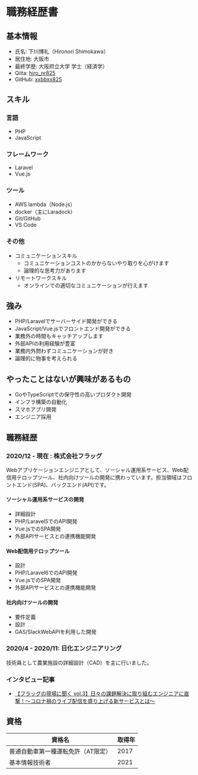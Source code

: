 # 職務経歴書

## 基本情報

- 氏名: 下川博礼（Hironori Shimokawa）
- 居住地: 大阪市
- 最終学歴: 大阪府立大学 学士（経済学）
- Qiita: [hiro_nr825](https://qiita.com/hiro_nr825)
- GitHub: [xxbbxx825](https://github.com/xxbbxx825)

## スキル
### 言語

- PHP
- JavaScript

### フレームワーク

- Laravel
- Vue.js

### ツール
- AWS lambda（Node.js）
- docker（主にLaradock）
- Git/GitHub
- VS Code

### その他
- コミュニケーションスキル
  - コミュニケーションコストのかからないやり取りを心がけます
  - 論理的な思考力があります
- リモートワークスキル
  - オンラインでの適切なコミュニケーションが行えます

## 強み

- PHP/Laravelでサーバーサイド開発ができる
- JavaScript/Vue.jsでフロントエンド開発ができる
- 業務外の時間もキャッチアップします
- 外部APIの利用経験が豊富
- 業務内外問わずコミュニケーションが好き
- 論理的に物事を考えられる

## やったことはないが興味があるもの

- GoやTypeScriptでの保守性の高いプロダクト開発
- インフラ構築の自動化
- スマホアプリ開発
- エンジニア採用

## 職務経歴

### 2020/12 - 現在 : 株式会社フラッグ

Webアプリケーションエンジニアとして、ソーシャル運用系サービス、Web配信用テロップツール、社内向けツールの開発に携わっています。担当領域はフロントエンド(SPA)、バックエンド(API)です。

#### ソーシャル運用系サービスの開発

- 詳細設計
- PHP/Laravel5でのAPI開発
- Vue.jsでのSPA開発
- 外部APIサービスとの連携機能開発

#### Web配信用テロップツール

- 設計
- PHP/Laravel6でのAPI開発
- Vue.jsでのSPA開発
- 外部APIサービスとの連携機能開発

#### 社内向けツールの開発

- 要件定義
- 設計
- GAS/SlackWebAPIを利用した開発

### 2020/4 - 2020/11: 日化エンジニアリング

技術員として農業施設の詳細設計（CAD）を主に行いました。

### インタビュー記事

- [【フラッグの現場に聞く vol.3】日々の課題解決に取り組むエンジニアに直撃！〜コロナ禍のライブ配信を盛り上げる新サービスとは〜](https://www.wantedly.com/companies/flag/post_articles/338482)

## 資格

|資格名|取得年|
|---|-----|
|普通自動車第一種運転免許（AT限定）|2017|
|基本情報技術者|2021|
